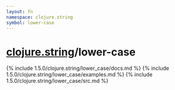 ```yaml
---
layout: fn
namespace: clojure.string
symbol: lower-case
---
```


# [clojure.string](../)/lower-case

{% include 1.5.0/clojure.string/lower_case/docs.md %}
{% include 1.5.0/clojure.string/lower_case/examples.md %}
{% include 1.5.0/clojure.string/lower_case/src.md %}

